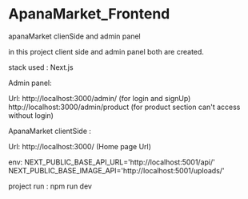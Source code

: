 # ApanaMarket_Frontend

 apanaMarket clienSide and admin panel 

in this project client side and admin panel both are created.

stack used :
Next.js

Admin panel:

Url: http://localhost:3000/admin/ (for login and signUp)
http://localhost:3000/admin/product (for product section can't access without login)

ApanaMarket clientSide :

Url: http://localhost:3000/ (Home page Url)


env:
NEXT_PUBLIC_BASE_API_URL='http://localhost:5001/api/'
NEXT_PUBLIC_BASE_IMAGE_API='http://localhost:5001/uploads/'


project run : npm run dev
